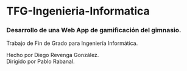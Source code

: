 # TFG-Ingenieria-Informatica
### Desarrollo de una Web App de gamificación del gimnasio.

Trabajo de Fin de Grado para Ingeniería Informática.

Hecho por Diego Revenga González.  
Dirigido por Pablo Rabanal. 
